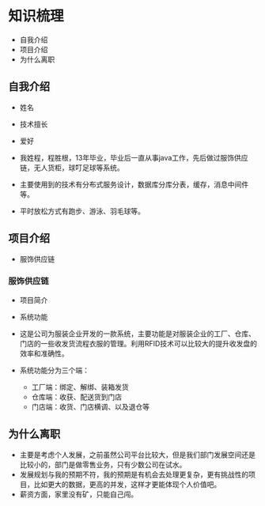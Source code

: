 
# 知识梳理

- 自我介绍
- 项目介绍
- 为什么离职

## 自我介绍

- 姓名
- 技术擅长
- 爱好

- 我姓程，程胜根，13年毕业，毕业后一直从事java工作，先后做过服饰供应链，无人货柜，球叮足球等系统。
- 主要使用到的技术有分布式服务设计，数据库分库分表，缓存，消息中间件等。
- 平时放松方式有跑步、游泳、羽毛球等。

## 项目介绍

- 服饰供应链

### 服饰供应链

- 项目简介
- 系统功能

- 这是公司为服装企业开发的一款系统，主要功能是对服装企业的工厂、仓库、门店的一些收发货流程衣服的管理。利用RFID技术可以比较大的提升收发盘的效率和准确性。
- 系统功能分为三个端：
	- 工厂端：绑定、解绑、装箱发货
	- 仓库端：收获、配送货到门店
	- 门店端：收货、门店横调、以及退仓等


## 为什么离职

- 主要是考虑个人发展，之前虽然公司平台比较大，但是我们部门发展空间还是比较小的，部门是做零售业务，只有少数公司在试水。
- 发展规划与我的预期不符，我的预期是有机会去处理更复杂，更有挑战性的项目，比如更大的数据，更高的并发，这样才更能体现个人价值吧。
- 薪资方面，家里没有矿，只能自己闯。
